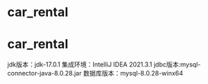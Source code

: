 # car_rental
# car_rental
jdk版本：jdk-17.0.1
集成环境：IntelliJ IDEA 2021.3.1
jdbc版本:mysql-connector-java-8.0.28.jar
数据库版本：mysql-8.0.28-winx64
